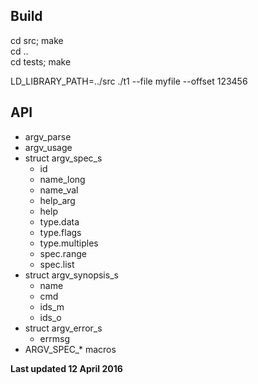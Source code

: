 ## Build

cd src; make  
cd ..  
cd tests; make  

LD\_LIBRARY\_PATH=../src  ./t1  --file myfile --offset 123456

## API

* argv\_parse  
* argv\_usage  
* struct argv\_spec\_s  
    * id  
    * name\_long  
    * name\_val  
    * help\_arg  
    * help  
    * type.data
    * type.flags
    * type.multiples
    * spec.range
    * spec.list
* struct argv\_synopsis\_s  
    * name  
    * cmd  
    * ids\_m  
    * ids\_o  
* struct argv\_error\_s  
    * errmsg
* ARGV\_SPEC\_* macros  

**Last updated 12 April 2016**
